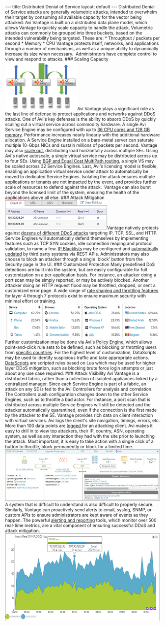 <html>
 <head></head>
 <body>
  --- title: Distributed Denial of Service layout: default --- Distributed Denial of Service attacks are generally volumetric attacks, intended to overwhelm their target by consuming all available capacity for the vector being attacked. Avi Vantage is built on a distributed data plane model, which allows Vantage to quickly scale capacity to handle the attack. Volumetric attacks can commonly be grouped into three buckets, based on the intended vulnerability being targeted. These are: * Throughput / packets per second * Memory * CPU Vantage protects itself, networks, and applications through a number of mechanisms, as well as a unique ability to dynamically increase its size when necessary. &nbsp;Administrators have complete control to view and respond to attacks. ### Scaling Capacity 
  <a href="img/scale-illustrated.png"><img src="img/scale-illustrated.png" alt="scale illustrated" width="235" height="158"></a>Avi Vantage plays a significant role as the last line of defense to protect applications and networks against DDoS attacks. One of Avi's key defenses&nbsp;is the ability to absorb DDoS by quickly scaling out a virtual service across commodity hardware. A single Avi Service Engine may be configured with&nbsp;up to 
  <a href="/sizing-service-engines/">36 CPU cores and 128 GB memory</a>. Performance increases nearly linearly with the additional hardware allocation. A Service Engine installed on a bare-metal server can saturate multiple 10-Gbps NICs and sustain millions of packets per second. Vantage may also 
  <a href="/docs/latest">scale out</a>, distributing load horizontally across multiple SEs. Using Avi's native autoscale, a single virtual service may be distributed across up to four SEs. Using 
  <a href="/bgp-support-for-virtual-services/">BGP and Equal Cost MultiPath routing</a>, a single VS may be scaled across 32 Service Engines. Last, Avi's licensing model is flexible, enabling an application virtual service under attack to automatically be moved to dedicated Service Engines. Isolating the attack ensures multiple applications or tenants are not impacted by the event, and provides further scale of resources to defend against the attack. &nbsp;Vantage can also burst beyond the licensed limit of the system, ensuring the health of the applications above all else. ### Attack Mitigation 
  <a href="img/DDoSblock.png"><img src="img/DDoSblock.png" alt="DDoSblock" width="332" height="95"></a>Vantage natively protects against 
  <a href="/ddos-attacks-mitigated/">dozens of different DDoS attacks</a> targeting IP, TCP, SSL, and HTTP. Service Engines will automatically defend themselves by implementing features such as TCP SYN cookies, idle connection reaping and protocol validation, to name a few. 
  <a href="/block-an-ip-address-to-a-virtual-service/">IP Blacklists</a> may be configured and 
  <a href="/modify-network-security-acl-via-api/">automatically updated</a> by third party systems via REST APIs. Administrators may also choose to block an attacker through a single 'block' button from the Security page in the UI. ### Customized Protection Many predefined DoS detections are built into the system, but are easily&nbsp;configurable for full customization on a per-application basis. For instance, an attacker doing a port scan may be simply reported, or may be actively blocked. Another attacker doing an HTTP request flood may be throttled, dropped, or sent a customized error page. A wide range of 
  <a href="/rate-shaping-and-throttling-options/">rate shaping and throttling features</a> for layer 4 through 7 protocols exist to ensure maximum security with minimal effort or training. 
  <a href="img/DDoSclients.png"><img src="img/DDoSclients.png" alt="DDoSclients" width="563" height="113"></a>Further customization may be done via Avi's 
  <a href="/docs/configuration-guide/applications/vs-policies/">Policy Engine</a>, which allows point-and-click rule sets to be defined, such as blocking or throttling users from 
  <a href="/geo-location-database/">specific countries</a>. For the highest level of customization, DataScripts may be used to identify suspicious traffic and take appropriate actions. 
  <a href="/docs/datascript-guide/">DataScripts</a> are scripted rules based on Lua which may be used for higher layer DDoS mitigation, such as blocking brute force login attempts or just about&nbsp;any use case required. ### Attack Visibility Avi Vantage is a distributed fabric, rather than a collection of isolated appliances linked by a centralized manager. Since each Service Engine is part of a fabric, an attack on any SE is fed to the Avi Controllers for analysis and correlation. The Controllers push configuration changes down to the other Service Engines, such as to throttle a bad actor. For instance, a port scan that is distributed across multiple Service Engines will still be detected and the attacker automatically quarantined, even if the connection is the first made by the attacker to the SE. Vantage provides rich data on client interaction with virtual services. Avi logs the client's site navigation, timings, errors, etc. More than 100 data points are 
  <a href="/vs-logs-page/">logged </a>for an attacking client. Avi makes it easy to drill in to view top attackers, their IP, country, ASN, operating system, as well as any interaction they had with the site prior to launching the attack. Most important, it is easy to take action with a single click of a button to throttle, block permanently or block for a limited time. 
  <a href="img/details_clientlogs_expanded.jpg"><img src="img/details_clientlogs_expanded.jpg" alt="details_clientlogs_expanded"></a> A system that is difficult to understand is also difficult to properly secure. Similarly, Vantage can proactively send alerts to email, syslog, SNMP, or custom APIs to ensure administrators are kept aware of events as they happen. The powerful 
  <a href="/metrics-based-alerts/">alerting and reporting</a> tools, which monitor over 500 real-time metrics, are a vital component of ensuring successful DDoS and attack mitigation. 
  <a href="img/SYNflood.png"><img src="img/SYNflood.png" alt="SYNflood" width="616" height="284"></a>
 </body>
</html>